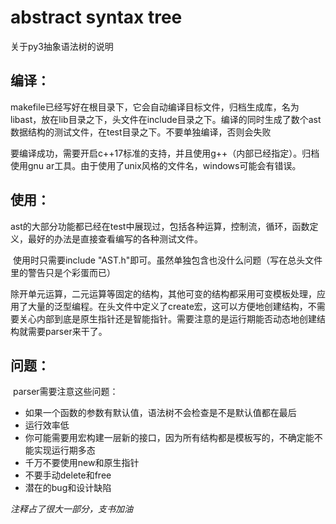 # abstract syntax tree

关于py3抽象语法树的说明

## 编译：

​	makefile已经写好在根目录下，它会自动编译目标文件，归档生成库，名为libast，放在lib目录之下，头文件在include目录之下。编译的同时生成了数个ast数据结构的测试文件，在test目录之下。不要单独编译，否则会失败

​	要编译成功，需要开启c++17标准的支持，并且使用g++（内部已经指定）。归档使用gnu ar工具。由于使用了unix风格的文件名，windows可能会有错误。

## 使用：

​	ast的大部分功能都已经在test中展现过，包括各种运算，控制流，循环，函数定义，最好的办法是直接查看编写的各种测试文件。

​	使用时只需要include "AST.h"即可。虽然单独包含也没什么问题（写在总头文件里的警告只是个彩蛋而已）

​	除开单元运算，二元运算等固定的结构，其他可变的结构都采用可变模板处理，应用了大量的泛型编程。在头文件中定义了create宏，这可以方便地创建结构，不需要关心内部到底是原生指针还是智能指针。需要注意的是运行期能否动态地创建结构就需要parser来干了。

## 问题：

​	parser需要注意这些问题：

* 如果一个函数的参数有默认值，语法树不会检查是不是默认值都在最后
* 运行效率低
* 你可能需要用宏构建一层新的接口，因为所有结构都是模板写的，不确定能不能实现运行期多态
* 千万不要使用new和原生指针
* 不要手动delete和free
* 潜在的bug和设计缺陷







*注释占了很大一部分，支书加油*